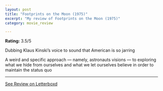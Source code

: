 ```yaml
---
layout: post
title: "Footprints on the Moon (1975)"
excerpt: "My review of Footprints on the Moon (1975)"
category: movie_review

---
```


**Rating:** 3.5/5

Dubbing Klaus Kinski’s voice to sound that American is so jarring

A weird and specific approach — namely, astronauts visions — to exploring what we hide from ourselves and what we let ourselves believe in order to maintain the status quo

<hr>

[See Review on Letterboxd](https://boxd.it/3NM4CT)
